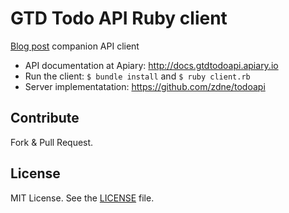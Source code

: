 # GTD Todo API Ruby client
[Blog post]() companion API client 

- API documentation at Apiary: <http://docs.gtdtodoapi.apiary.io>
- Run the client: `$ bundle install` and `$ ruby client.rb`
- Server implementatation: <https://github.com/zdne/todoapi>

## Contribute
Fork & Pull Request.

## License
MIT License. See the [LICENSE](LICENSE) file.
